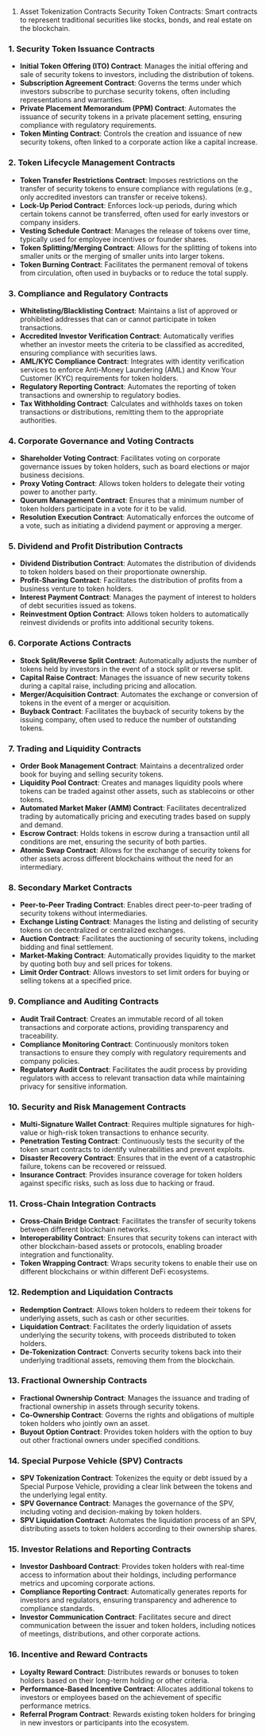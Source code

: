 1. Asset Tokenization Contracts
Security Token Contracts: Smart contracts to represent traditional securities like stocks, bonds, and real estate on the blockchain.

### 1. **Security Token Issuance Contracts**
   - **Initial Token Offering (ITO) Contract**: Manages the initial offering and sale of security tokens to investors, including the distribution of tokens.
   - **Subscription Agreement Contract**: Governs the terms under which investors subscribe to purchase security tokens, often including representations and warranties.
   - **Private Placement Memorandum (PPM) Contract**: Automates the issuance of security tokens in a private placement setting, ensuring compliance with regulatory requirements.
   - **Token Minting Contract**: Controls the creation and issuance of new security tokens, often linked to a corporate action like a capital increase.

### 2. **Token Lifecycle Management Contracts**
   - **Token Transfer Restrictions Contract**: Imposes restrictions on the transfer of security tokens to ensure compliance with regulations (e.g., only accredited investors can transfer or receive tokens).
   - **Lock-Up Period Contract**: Enforces lock-up periods, during which certain tokens cannot be transferred, often used for early investors or company insiders.
   - **Vesting Schedule Contract**: Manages the release of tokens over time, typically used for employee incentives or founder shares.
   - **Token Splitting/Merging Contract**: Allows for the splitting of tokens into smaller units or the merging of smaller units into larger tokens.
   - **Token Burning Contract**: Facilitates the permanent removal of tokens from circulation, often used in buybacks or to reduce the total supply.

### 3. **Compliance and Regulatory Contracts**
   - **Whitelisting/Blacklisting Contract**: Maintains a list of approved or prohibited addresses that can or cannot participate in token transactions.
   - **Accredited Investor Verification Contract**: Automatically verifies whether an investor meets the criteria to be classified as accredited, ensuring compliance with securities laws.
   - **AML/KYC Compliance Contract**: Integrates with identity verification services to enforce Anti-Money Laundering (AML) and Know Your Customer (KYC) requirements for token holders.
   - **Regulatory Reporting Contract**: Automates the reporting of token transactions and ownership to regulatory bodies.
   - **Tax Withholding Contract**: Calculates and withholds taxes on token transactions or distributions, remitting them to the appropriate authorities.

### 4. **Corporate Governance and Voting Contracts**
   - **Shareholder Voting Contract**: Facilitates voting on corporate governance issues by token holders, such as board elections or major business decisions.
   - **Proxy Voting Contract**: Allows token holders to delegate their voting power to another party.
   - **Quorum Management Contract**: Ensures that a minimum number of token holders participate in a vote for it to be valid.
   - **Resolution Execution Contract**: Automatically enforces the outcome of a vote, such as initiating a dividend payment or approving a merger.

### 5. **Dividend and Profit Distribution Contracts**
   - **Dividend Distribution Contract**: Automates the distribution of dividends to token holders based on their proportionate ownership.
   - **Profit-Sharing Contract**: Facilitates the distribution of profits from a business venture to token holders.
   - **Interest Payment Contract**: Manages the payment of interest to holders of debt securities issued as tokens.
   - **Reinvestment Option Contract**: Allows token holders to automatically reinvest dividends or profits into additional security tokens.

### 6. **Corporate Actions Contracts**
   - **Stock Split/Reverse Split Contract**: Automatically adjusts the number of tokens held by investors in the event of a stock split or reverse split.
   - **Capital Raise Contract**: Manages the issuance of new security tokens during a capital raise, including pricing and allocation.
   - **Merger/Acquisition Contract**: Automates the exchange or conversion of tokens in the event of a merger or acquisition.
   - **Buyback Contract**: Facilitates the buyback of security tokens by the issuing company, often used to reduce the number of outstanding tokens.

### 7. **Trading and Liquidity Contracts**
   - **Order Book Management Contract**: Maintains a decentralized order book for buying and selling security tokens.
   - **Liquidity Pool Contract**: Creates and manages liquidity pools where tokens can be traded against other assets, such as stablecoins or other tokens.
   - **Automated Market Maker (AMM) Contract**: Facilitates decentralized trading by automatically pricing and executing trades based on supply and demand.
   - **Escrow Contract**: Holds tokens in escrow during a transaction until all conditions are met, ensuring the security of both parties.
   - **Atomic Swap Contract**: Allows for the exchange of security tokens for other assets across different blockchains without the need for an intermediary.

### 8. **Secondary Market Contracts**
   - **Peer-to-Peer Trading Contract**: Enables direct peer-to-peer trading of security tokens without intermediaries.
   - **Exchange Listing Contract**: Manages the listing and delisting of security tokens on decentralized or centralized exchanges.
   - **Auction Contract**: Facilitates the auctioning of security tokens, including bidding and final settlement.
   - **Market-Making Contract**: Automatically provides liquidity to the market by quoting both buy and sell prices for tokens.
   - **Limit Order Contract**: Allows investors to set limit orders for buying or selling tokens at a specified price.

### 9. **Compliance and Auditing Contracts**
   - **Audit Trail Contract**: Creates an immutable record of all token transactions and corporate actions, providing transparency and traceability.
   - **Compliance Monitoring Contract**: Continuously monitors token transactions to ensure they comply with regulatory requirements and company policies.
   - **Regulatory Audit Contract**: Facilitates the audit process by providing regulators with access to relevant transaction data while maintaining privacy for sensitive information.

### 10. **Security and Risk Management Contracts**
   - **Multi-Signature Wallet Contract**: Requires multiple signatures for high-value or high-risk token transactions to enhance security.
   - **Penetration Testing Contract**: Continuously tests the security of the token smart contracts to identify vulnerabilities and prevent exploits.
   - **Disaster Recovery Contract**: Ensures that in the event of a catastrophic failure, tokens can be recovered or reissued.
   - **Insurance Contract**: Provides insurance coverage for token holders against specific risks, such as loss due to hacking or fraud.

### 11. **Cross-Chain Integration Contracts**
   - **Cross-Chain Bridge Contract**: Facilitates the transfer of security tokens between different blockchain networks.
   - **Interoperability Contract**: Ensures that security tokens can interact with other blockchain-based assets or protocols, enabling broader integration and functionality.
   - **Token Wrapping Contract**: Wraps security tokens to enable their use on different blockchains or within different DeFi ecosystems.

### 12. **Redemption and Liquidation Contracts**
   - **Redemption Contract**: Allows token holders to redeem their tokens for underlying assets, such as cash or other securities.
   - **Liquidation Contract**: Facilitates the orderly liquidation of assets underlying the security tokens, with proceeds distributed to token holders.
   - **De-Tokenization Contract**: Converts security tokens back into their underlying traditional assets, removing them from the blockchain.

### 13. **Fractional Ownership Contracts**
   - **Fractional Ownership Contract**: Manages the issuance and trading of fractional ownership in assets through security tokens.
   - **Co-Ownership Contract**: Governs the rights and obligations of multiple token holders who jointly own an asset.
   - **Buyout Option Contract**: Provides token holders with the option to buy out other fractional owners under specified conditions.

### 14. **Special Purpose Vehicle (SPV) Contracts**
   - **SPV Tokenization Contract**: Tokenizes the equity or debt issued by a Special Purpose Vehicle, providing a clear link between the tokens and the underlying legal entity.
   - **SPV Governance Contract**: Manages the governance of the SPV, including voting and decision-making by token holders.
   - **SPV Liquidation Contract**: Automates the liquidation process of an SPV, distributing assets to token holders according to their ownership shares.

### 15. **Investor Relations and Reporting Contracts**
   - **Investor Dashboard Contract**: Provides token holders with real-time access to information about their holdings, including performance metrics and upcoming corporate actions.
   - **Compliance Reporting Contract**: Automatically generates reports for investors and regulators, ensuring transparency and adherence to compliance standards.
   - **Investor Communication Contract**: Facilitates secure and direct communication between the issuer and token holders, including notices of meetings, distributions, and other corporate actions.

### 16. **Incentive and Reward Contracts**
   - **Loyalty Reward Contract**: Distributes rewards or bonuses to token holders based on their long-term holding or other criteria.
   - **Performance-Based Incentive Contract**: Allocates additional tokens to investors or employees based on the achievement of specific performance metrics.
   - **Referral Program Contract**: Rewards existing token holders for bringing in new investors or participants into the ecosystem.
